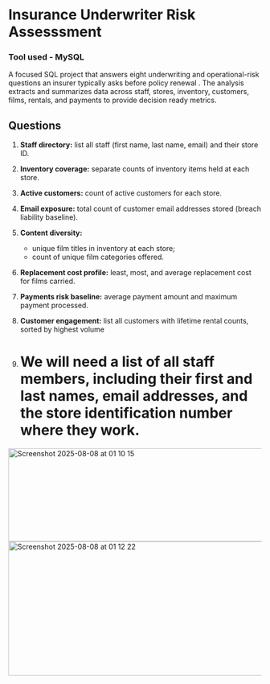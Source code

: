 
# Insurance Underwriter Risk Assesssment 

### Tool used - MySQL

A focused SQL project that answers eight underwriting and operational-risk questions an insurer typically asks before policy renewal . The analysis extracts and summarizes data across staff, stores, inventory, customers, films, rentals, and payments to provide decision ready metrics.

## Questions
1. **Staff directory:** list all staff (first name, last name, email) and their store ID.
2. **Inventory coverage:** separate counts of inventory items held at each store.
3. **Active customers:** count of active customers for each store.
4. **Email exposure:** total count of customer email addresses stored (breach liability baseline).
5. **Content diversity:**
      - unique film titles in inventory at each store;
      - count of unique film categories offered.
6. **Replacement cost profile:** least, most, and average replacement cost for films carried.
7. **Payments risk baseline:** average payment amount and maximum payment processed.
8. **Customer engagement:** list all customers with lifetime rental counts, sorted by highest volume


1. # We will need a list of all staff members, including their first and last names, email addresses, and the store identification number where they work.

<img width="1309" height="185" alt="Screenshot 2025-08-08 at 01 10 15" src="https://github.com/user-attachments/assets/a3d8fc16-0ddb-4fe3-a983-c934224a01fd" />
<img width="652" height="267" alt="Screenshot 2025-08-08 at 01 12 22" src="https://github.com/user-attachments/assets/84e675da-575a-42f2-a605-a060dacbbe2c" />

